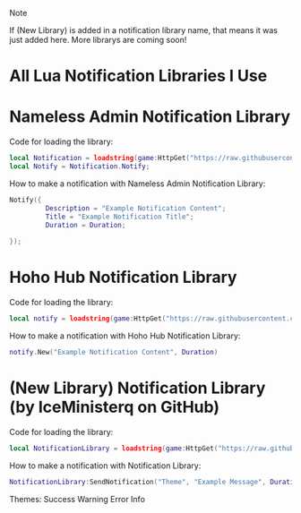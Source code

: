 > [!NOTE]
> If (New Library) is added in a notification library name, that means it was just added here. More librarys are coming soon!
# All Lua Notification Libraries I Use

# Nameless Admin Notification Library
Code for loading the library:
```lua
local Notification = loadstring(game:HttpGet("https://raw.githubusercontent.com/FilteringEnabled/FE/main/notificationtest"))();
local Notify = Notification.Notify;
```
How to make a notification with Nameless Admin Notification Library:
```lua
Notify({
		 Description = "Example Notification Content";
		 Title = "Example Notification Title";
		 Duration = Duration;
		 
});
```
# Hoho Hub Notification Library
Code for loading the library:
```lua
local notify = loadstring(game:HttpGet("https://raw.githubusercontent.com/acsu123/HOHO_H/main/Notification.lua"))()
```
How to make a notification with Hoho Hub Notification Library:
```lua
notify.New("Example Notification Content", Duration) 
```
# (New Library) Notification Library (by IceMinisterq on GitHub)
Code for loading the library:
```lua
local NotificationLibrary = loadstring(game:HttpGet("https://raw.githubusercontent.com/IceMinisterq/Notification-Library/Main/Library.lua"))()
```
How to make a notification with 
Notification Library:
```lua
NotificationLibrary:SendNotification("Theme", "Example Message", Duration)
```
Themes:
Success
Warning
Error
Info
